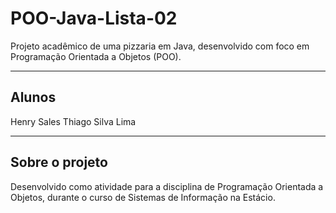 # POO-Java-Lista-02

Projeto acadêmico de uma pizzaria em Java, desenvolvido com foco em Programação Orientada a Objetos (POO).

---

## Alunos

Henry Sales
Thiago Silva Lima

---

## Sobre o projeto

Desenvolvido como atividade para a disciplina de Programação Orientada a Objetos, durante o curso de Sistemas de Informação na Estácio.
